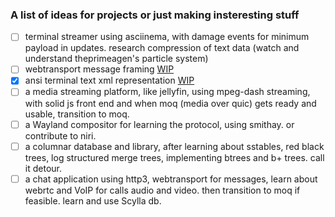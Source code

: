 ### A list of ideas for projects or just making insteresting stuff
- [ ] terminal streamer using asciinema, with damage events for minimum payload in updates. research compression of text data (watch and understand theprimeagen's particle system)
- [ ] webtransport message framing [WIP](https://github.com/JimitSoni18/transport-io)
- [x] ansi terminal text xml representation [WIP](https://github.com/JimitSoni18/anscii)
- [ ] a media streaming platform, like jellyfin, using mpeg-dash streaming, with solid js front end and when moq (media over quic) gets ready and usable, transition to moq.
- [ ] a Wayland compositor for learning the protocol, using  smithay. or contribute to niri.
- [ ] a columnar database and library, after learning about sstables, red black trees, log structured merge trees, implementing btrees and b+ trees. call it detour.
- [ ] a chat application using http3, webtransport for messages, learn about webrtc and VoIP for calls audio and video. then transition to moq if feasible. learn and use Scylla db.